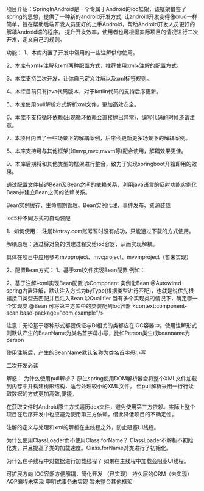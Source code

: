 项目介绍：SpringInAndroid是一个专属于Android的ioc框架，该框架借鉴了spring的思想，提供了一种新的android开发方式,
让android开发变得像crud一样简单，旨在帮助后端开发人员更好的上手Android，帮助Android开发人员更好的解耦Android端的程序，
提升开发效率，使用者也可根据实际项目的情况进行二次开发，定义自己的规则。


功能：
1、本库内置了开发中常用的一些注解供你使用。

2、本库有xml+注解和xml两种配置方式，推荐使用xml+注解的配置方式。

3、本库支持二次开发，让你自己定义注解以及xml标签规则。

4、本库目前只有java代码版本，对于kotlin代码的支持后序更新。

5、本库使用pull解析方式解析xml文件，更加高效安全。

6、本库不支持循环依赖(出现循环依赖会直接抛出异常)，编写代码的时候还请注意。

7、本项目内置了一些场景下的解耦案例，后序会更新更多场景下的解耦案例。

8、本库支持可与其他框架(如mvp,mvc,mvvm等)配合使用，解耦效果更佳。

9、本库后期将和其他类型的框架进行整合，致力于实现springboot开箱即用的效果。



通过配置文件描述Bean及Bean之间的依赖关系，利用java语言的反射功能实例化Bean并建立Bean之间的依赖关系。

Bean实例缓存、生命周期管理、Bean实例代理、事件发布、资源装载

ioc5种不同方式的自动装配


1、如何使用：
注册bintray.com账号暂时没有成功，只能通过下载的方式使用。

解耦原理：通过将对象的创建过程交给ioc容器，从而实现解耦。

具体在项目中应用参考mvpproject、mvcproject、mvvmproject（暂未实现）


2、配置Bean方式：
1、基于xml文件实现Bean配置
例如：
<bean id="boy" class="com.example.Boy">
<property name="name" value="example"/>
<property name="id" value="1"/>
</bean>
<bean id="myBean" class="com.example.MyBean">
<property name="name" value="example"/>
<property name="id" value="1"/>
<property name="boyfriend" ref="boy"/>
</bean>

2、基于注解+xml实现Bean配置
@Component 实例化Bean
@Autowired spring内置注解，默认注入方式为byType(根据类型进行匹配)，也就是说优先根据接口类型去匹配并且注入Bean
@Qualifier 当有多个实现类的情况下，确定哪一个实现类
@Bean 可将第三方库中的类装配到ioc容器
<context:component-scan base-package="com.example"/>


注意：无论基于哪种形式都要保证与DI相关的类都应在IOC容器中。使用注解形式则默认产生的BeanName为类名首字母小写，比如Person类生成beanname为person


使用注解后，产生的BeanName默认名称为类名首字母小写


二次开发必读

解惑：
为什么使用pull解析？
原生spring使用DOM解析器会将整个XML文件加载到内存中并构建树形结构，适合处理较小的XML文件。
但pull解析采用一行行读取数据的方式更加高效,便捷。

在获取文件时Android原生方式遍历dex文件，避免使用第三方依赖。实际上整个项目在后序开发中也应避免使用第三方依赖，借此降低项目的不确定性。

注解的定义与处理和xml的解析在主线程之外，防止阻塞UI线程。

为什么使用ClassLoader而不使用Class.forName？
ClassLoader不解析不初始化类，并且提高了类的加载速度。Class.forName对类进行了初始化。

为什么在子线程中对数据进行加载线程？
如果在主线程中加载会阻塞UI线程。



可扩展方向
IOC容器方便解耦，简化开发 （已实现）
持久层的ORM（未实现）
AOP编程未实现
申明式事务未实现
暂未整合其他框架










